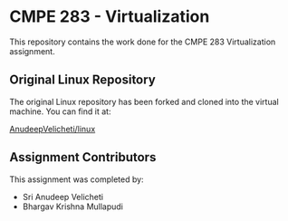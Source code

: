 # CMPE 283 - Virtualization

This repository contains the work done for the CMPE 283 Virtualization assignment.

## Original Linux Repository

The original Linux repository has been forked and cloned into the virtual machine. You can find it at:

[AnudeepVelicheti/linux](https://github.com/AnudeepVelicheti/linux)

## Assignment Contributors

This assignment was completed by:

- Sri Anudeep Velicheti
- Bhargav Krishna Mullapudi

